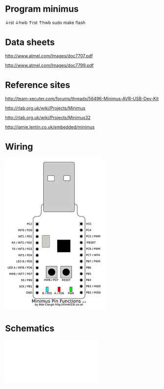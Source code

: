 # Program minimus

   ↓rst ↓hwb ↑rst ↑hwb
   sudo make flash

# Data sheets

http://www.atmel.com/Images/doc7707.pdf

http://www.atmel.com/Images/doc7799.pdf

# Reference sites

http://team-xecuter.com/forums/threads/56496-Minimus-AVR-USB-Dev-Kit

http://rlab.org.uk/wiki/Projects/Minimus

http://rlab.org.uk/wiki/Projects/Minimus32

http://jamie.lentin.co.uk/embedded/minimus

# Wiring

![pinout](minimus-pinout.jpeg)

# Schematics

![Schematics](minimus32.pdf)

